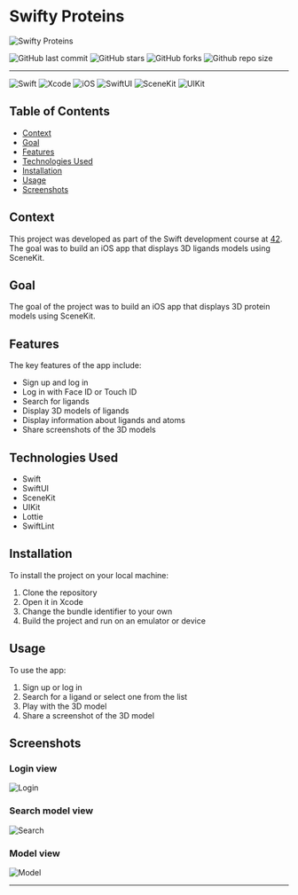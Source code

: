 # Swifty Proteins

![Swifty Proteins](./images/swifty-proteins.png)

![GitHub last commit](https://img.shields.io/github/last-commit/llescure/swifty-protein)
![GitHub stars](https://img.shields.io/github/stars/llescure/swifty-protein)
![GitHub forks](https://img.shields.io/github/forks/lllescure/swifty-protein)
![Github repo size](https://img.shields.io/github/repo-size/llescure/swifty-protein)

---

![Swift](https://img.shields.io/badge/Swift-5.0-orange.svg)
![Xcode](https://img.shields.io/badge/Xcode-15.0-blue.svg)
![iOS](https://img.shields.io/badge/iOS-16.0-brightgreen.svg)
![SwiftUI](https://img.shields.io/badge/SwiftUI-1.0-red.svg)
![SceneKit](https://img.shields.io/badge/SceneKit-1.0-yellow.svg)
![UIKit](https://img.shields.io/badge/UIKit-1.0-purple.svg)

## Table of Contents

- [Context](#context)
- [Goal](#goal)
- [Features](#features)
- [Technologies Used](#technologies-used)
- [Installation](#installation)
- [Usage](#usage)
- [Screenshots](#screenshots)

## Context

This project was developed as part of the Swift development course at [42](https://www.42.fr/42-network/). The goal was to build an iOS app that displays 3D ligands models using SceneKit.

## Goal

The goal of the project was to build an iOS app that displays 3D protein models using SceneKit.

## Features

The key features of the app include:

- Sign up and log in
- Log in with Face ID or Touch ID
- Search for ligands
- Display 3D models of ligands
- Display information about ligands and atoms
- Share screenshots of the 3D models

## Technologies Used

- Swift
- SwiftUI
- SceneKit
- UIKit
- Lottie
- SwiftLint

## Installation

To install the project on your local machine:

1. Clone the repository
2. Open it in Xcode
3. Change the bundle identifier to your own
4. Build the project and run on an emulator or device

## Usage

To use the app:

1. Sign up or log in
2. Search for a ligand or select one from the list
3. Play with the 3D model
4. Share a screenshot of the 3D model

## Screenshots

### Login view

![Login](./images/swifty-protein-login.gif)

### Search model view

![Search](./images/swifty-protein-search.gif)

### Model view

![Model](./images/swifty-protein-model.gif)

---
